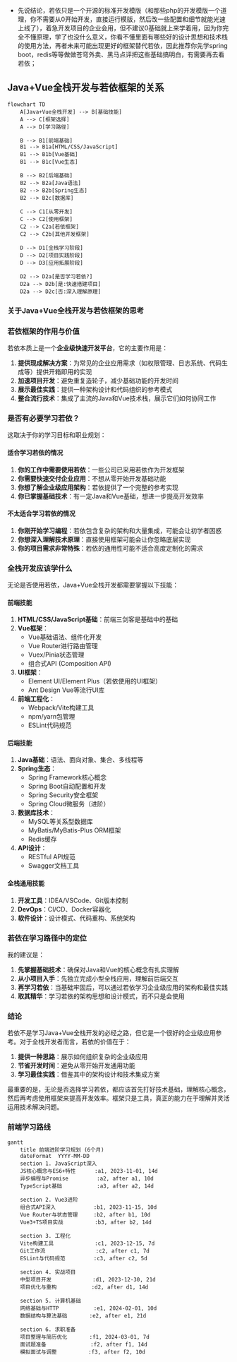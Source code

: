 - 先说结论，若依只是一个开源的标准开发模版（和那些php的开发模版一个道理，你不需要从0开始开发，直接运行模版，然后改一些配置和细节就能光速上线了），着急开发项目的企业会用，但不建议0基础就上来学着用，因为你完全不懂原理，学了也没什么意义，你看不懂里面有哪些好的设计思想和技术栈的使用方法，再者未来可能出现更好的框架替代若依，因此推荐你先学spring boot，redis等等做做苍穹外卖、黑马点评把这些基础搞明白，有需要再去看若依；
## Java+Vue全栈开发与若依框架的关系

```mermaid
flowchart TD
    A[Java+Vue全栈开发] --> B[基础技能]
    A --> C[框架选择]
    A --> D[学习路径]
    
    B --> B1[前端基础]
    B1 --> B1a[HTML/CSS/JavaScript]
    B1 --> B1b[Vue基础]
    B1 --> B1c[Vue生态]
    
    B --> B2[后端基础]
    B2 --> B2a[Java语法]
    B2 --> B2b[Spring生态]
    B2 --> B2c[数据库]
    
    C --> C1[从零开发]
    C --> C2[使用框架]
    C2 --> C2a[若依框架]
    C2 --> C2b[其他开发框架]
    
    D --> D1[全栈学习阶段]
    D --> D2[项目实践阶段]
    D --> D3[应用拓展阶段]
    
    D2 --> D2a[是否学习若依?]
    D2a --> D2b[是:快速搭建项目]
    D2a --> D2c[否:深入理解原理]
```

### 关于Java+Vue全栈开发与若依框架的思考

### 若依框架的作用与价值

若依本质上是一个**企业级快速开发平台**，它的主要作用是：

1. **提供现成解决方案**：为常见的企业应用需求（如权限管理、日志系统、代码生成等）提供开箱即用的实现
2. **加速项目开发**：避免重复造轮子，减少基础功能的开发时间
3. **展示最佳实践**：提供一种架构设计和代码组织的参考模式
4. **整合流行技术**：集成了主流的Java和Vue技术栈，展示它们如何协同工作

### 是否有必要学习若依？

这取决于你的学习目标和职业规划：

#### 适合学习若依的情况

1. **你的工作中需要使用若依**：一些公司已采用若依作为开发框架
2. **你需要快速交付企业应用**：不想从零开始开发基础功能
3. **你想了解企业级应用架构**：若依提供了一个完整的参考实现
4. **你已掌握基础技术**：有一定Java和Vue基础，想进一步提高开发效率

#### 不太适合学习若依的情况

1. **你刚开始学习编程**：若依包含复杂的架构和大量集成，可能会让初学者困惑
2. **你想深入理解技术原理**：直接使用框架可能会让你忽略底层实现
3. **你的项目需求非常特殊**：若依的通用性可能不适合高度定制化的需求

### 全栈开发应该学什么

无论是否使用若依，Java+Vue全栈开发都需要掌握以下技能：

#### 前端技能

1. **HTML/CSS/JavaScript基础**：前端三剑客是基础中的基础
2. **Vue框架**：
   - Vue基础语法、组件化开发
   - Vue Router进行路由管理
   - Vuex/Pinia状态管理
   - 组合式API (Composition API)
3. **UI框架**：
   - Element UI/Element Plus（若依使用的UI框架）
   - Ant Design Vue等流行UI库
4. **前端工程化**：
   - Webpack/Vite构建工具
   - npm/yarn包管理
   - ESLint代码规范

#### 后端技能

1. **Java基础**：语法、面向对象、集合、多线程等
2. **Spring生态**：
   - Spring Framework核心概念
   - Spring Boot自动配置和开发
   - Spring Security安全框架
   - Spring Cloud微服务（进阶）
3. **数据库技术**：
   - MySQL等关系型数据库
   - MyBatis/MyBatis-Plus ORM框架
   - Redis缓存
4. **API设计**：
   - RESTful API规范
   - Swagger文档工具

#### 全栈通用技能

1. **开发工具**：IDEA/VSCode、Git版本控制
2. **DevOps**：CI/CD、Docker容器化
3. **软件设计**：设计模式、代码重构、系统架构

### 若依在学习路径中的定位

我的建议是：

1. **先掌握基础技术**：确保对Java和Vue的核心概念有扎实理解
2. **从小项目入手**：先独立完成小型全栈应用，理解前后端交互
3. **再学习若依**：当基础牢固后，可以通过若依学习企业级应用的架构和最佳实践
4. **取其精华**：学习若依的架构思想和设计模式，而不只是会使用

### 结论

若依不是学习Java+Vue全栈开发的必经之路，但它是一个很好的企业级应用参考。对于全栈开发者而言，若依的价值在于：

1. **提供一种思路**：展示如何组织复杂的企业级应用
2. **节省开发时间**：避免从零开始开发通用功能
3. **学习最佳实践**：借鉴其中的架构设计和技术集成方案

最重要的是，无论是否选择学习若依，都应该首先打好技术基础，理解核心概念，然后再考虑使用框架来提高开发效率。框架只是工具，真正的能力在于理解并灵活运用技术解决问题。

### 前端学习路线
```mermaid
gantt
    title 前端进阶学习规划 (6个月)
    dateFormat  YYYY-MM-DD
    section 1. JavaScript深入
    JS核心概念与ES6+特性      :a1, 2023-11-01, 14d
    异步编程与Promise         :a2, after a1, 10d
    TypeScript基础           :a3, after a2, 14d
    
    section 2. Vue3进阶
    组合式API深入            :b1, 2023-11-15, 10d
    Vue Router与状态管理     :b2, after b1, 10d
    Vue3+TS项目实战          :b3, after b2, 14d
    
    section 3. 工程化
    Vite构建工具             :c1, 2023-12-15, 7d
    Git工作流                :c2, after c1, 7d
    ESLint与代码规范         :c3, after c2, 5d
    
    section 4. 实战项目
    中型项目开发             :d1, 2023-12-30, 21d
    项目优化与重构           :d2, after d1, 14d
    
    section 5. 计算机基础
    网络基础与HTTP           :e1, 2024-02-01, 10d
    数据结构与算法基础       :e2, after e1, 21d
    
    section 6. 求职准备
    项目整理与简历优化       :f1, 2024-03-01, 7d
    面试题准备              :f2, after f1, 14d
    模拟面试与调整          :f3, after f2, 10d

```